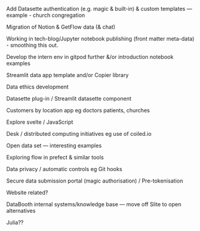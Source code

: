 Add Datasette authentication (e.g. magic & built-in) & custom templates — example - church congregation 

Migration of Notion & GetFlow data (& chat)

Working in tech-blog/Jupyter notebook publishing (front matter meta-data) - smoothing this out.

Develop the intern env in gitpod further &/or introduction notebook examples

Streamlit data app template and/or Copier library

Data ethics development 

Datasette plug-in / Streamlit datasette component 

Customers by location app eg doctors patients, churches

Explore svelte / JavaScript 

Desk / distributed computing initiatives eg use of coiled.io

Open data set — interesting examples 

Exploring flow in prefect & similar tools

Data privacy / automatic controls eg Git hooks 

Secure data submission portal (magic authorisation) / Pre-tokenisation 

Website related?

DataBooth internal systems/knowledge base — move off Slite to open alternatives 

Julia??